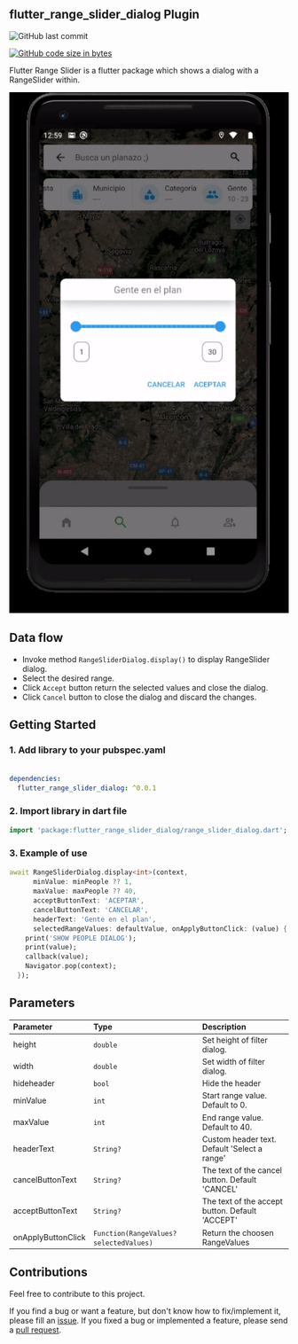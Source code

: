 
## flutter_range_slider_dialog Plugin
![GitHub last commit](https://img.shields.io/github/last-commit/DannyStrelok/flutter_range_slider_dialog)

[![GitHub code size in bytes](https://img.shields.io/github/languages/code-size/DannyStrelok/flutter_range_slider_dialog)](https://github.com/DannyStrelok/flutter_range_slider_dialog)

Flutter Range Slider is a flutter package which shows a dialog with a RangeSlider within.

![Overview](https://raw.githubusercontent.com/DannyStrelok/flutter_range_slider_dialog/master/docs/images/flutter_range_slider_dialog_demo.gif)

## Data flow
* Invoke method `RangeSliderDialog.display()` to display RangeSlider dialog.
* Select the desired range.
* Click `Accept` button return the selected values and close the dialog.
* Click `Cancel` button to close the dialog and discard the changes.

## Getting Started
### 1. Add library to your pubspec.yaml



```yaml

dependencies:
  flutter_range_slider_dialog: ^0.0.1

```

### 2. Import library in dart file

```dart
import 'package:flutter_range_slider_dialog/range_slider_dialog.dart';
```


### 3. Example of use

```dart
await RangeSliderDialog.display<int>(context,
      minValue: minPeople ?? 1,
      maxValue: maxPeople ?? 40,
      acceptButtonText: 'ACEPTAR',
      cancelButtonText: 'CANCELAR',
      headerText: 'Gente en el plan',
      selectedRangeValues: defaultValue, onApplyButtonClick: (value) {
    print('SHOW PEOPLE DIALOG');
    print(value);
    callback(value);
    Navigator.pop(context);
  });
```

## Parameters

| Parameter | Type     | Description                |
| :-------- | :------- | :------------------------- |
| height | `double` | Set height of filter dialog.|
| width  | `double` | Set width of filter dialog.|
| hideheader|`bool`|Hide the header|
| minValue  | `int` | Start range value. Default to 0.|
| maxValue  | `int` | End range value. Default to 40.|
| headerText    | `String?` | Custom header text. Default 'Select a range'|
| cancelButtonText   | `String?` | The text of the cancel button. Default 'CANCEL'|
| acceptButtonText   | `String?` | The text of the accept button. Default 'ACCEPT'|
| onApplyButtonClick|`Function(RangeValues? selectedValues)`|Return the choosen RangeValues|


## Contributions

Feel free to contribute to this project.

If you find a bug or want a feature, but don't know how to fix/implement it, please fill an [issue](https://github.com/DannyStrelok/flutter_range_slider_dialog/issues).
If you fixed a bug or implemented a feature, please send a [pull request](https://github.com/DannyStrelok/flutter_range_slider_dialog/pulls).
